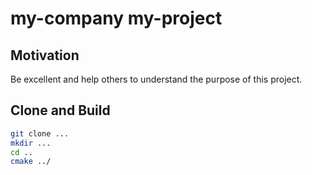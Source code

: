 # my-company my-project

## Motivation

Be excellent and help others to understand the purpose of this project.

## Clone and Build

```sh
git clone ...
mkdir ...
cd ..
cmake ../
```
